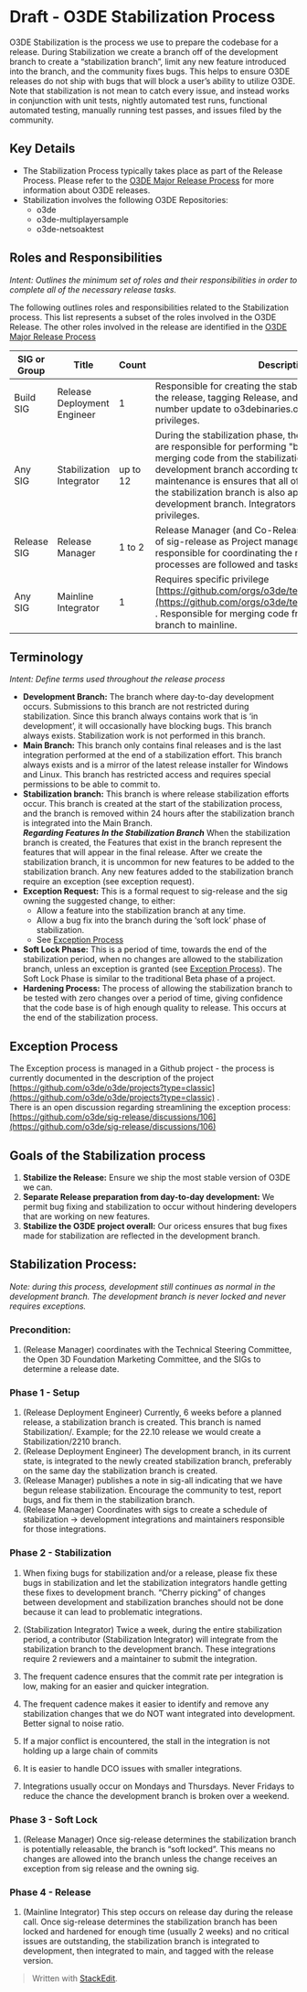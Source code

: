 # Draft - O3DE Stabilization Process

O3DE Stabilization is the process we use to prepare the codebase for a release. During Stabilization we create a branch off of the development branch to create a “stabilization branch”, limit any new feature introduced into the branch, and the community fixes bugs. This helps to ensure O3DE releases do not ship with bugs that will block a user’s ability to utilize O3DE. Note that stabilization is not mean to catch every issue, and instead works in conjunction with unit tests, nightly automated test runs, functional automated testing, manually running test passes, and issues filed by the community.  
  

## Key Details

-   The Stabilization Process typically takes place as part of the Release Process. Please refer to the [O3DE Major Release Process](https://github.com/o3de/sig-release/blob/main/releases/Process/Major%20Release%20Process.md) for more information about O3DE releases.
-   Stabilization involves the following O3DE Repositories:
    -   o3de
    -   o3de-multiplayersample
    -   o3de-netsoaktest

## Roles and Responsibilities
*Intent: Outlines the minimum set of roles and their responsibilities in order to complete all of the necessary release tasks.*

The following outlines roles and responsibilities related to the Stabilization process. This list represents a subset of the roles involved in the O3DE Release. The other roles involved in the release are identified in the [O3DE Major Release Process](https://github.com/o3de/sig-release/blob/main/releases/Process/Major%20Release%20Process.md) 

|SIG or Group|Title|Count|Description
|--|--|--|--
Build SIG| Release Deployment Engineer|1|Responsible for creating the stabilization branch, uploading the release, tagging Release, and publishing the version number update to o3debinaries.org . Must have maintainer privileges.
|Any SIG|Stabilization Integrator|up to 12|During the stabilization phase, these community members are responsible for performing "branch maintenance" by merging code from the stabilization branch to the development branch according to a schedule. This branch maintenance is ensures that all of the code submitted into the stabilization branch is also applied back to the development branch. Integrators must have maintainer privileges.
|Release SIG|Release Manager|1 to 2|Release Manager (and Co-Release Manager) act on behalf of sig-release as Project manager for a given release. They responsible for coordinating the release and ensuring processes are followed and tasks are completed.
|Any SIG|Mainline Integrator|1|Requires specific privilege [https://github.com/orgs/o3de/teams/integrators/members](https://github.com/orgs/o3de/teams/integrators/members) . Responsible for merging code from the stabilization branch to mainline.

## Terminology
*Intent: Define terms used throughout the release process* 
-   **Development Branch:** The branch where day-to-day development occurs. Submissions to this branch are not restricted during stabilization. Since this branch always contains work that is ‘in development’, it will occasionally have blocking bugs. This branch always exists. Stabilization work is not performed in this branch.
-   **Main Branch:** This branch only contains final releases and is the last integration performed at the end of a stabilization effort. This branch always exists and is a mirror of the latest release installer for Windows and Linux. This branch has restricted access and requires special permissions to be able to commit to.
-   **Stabilization branch:** This branch is where release stabilization efforts occur. This branch is created at the start of the stabilization process, and the branch is removed within 24 hours after the stabilization branch is integrated into the Main Branch.  
    ***Regarding Features In the Stabilization Branch*** When the stabilization branch is created, the Features that exist in the branch represent the features that will appear in the final release. After we create the stabilization branch, it is uncommon for new features to be added to the stabilization branch. Any new features added to the stabilization branch require an exception (see exception request).
-   **Exception Request:** This is a formal request to sig-release and the sig owning the suggested change, to either:
    -   Allow a feature into the stabilization branch at any time.
    -   Allow a bug fix into the branch during the ‘soft lock’ phase of stabilization.
    -   See [Exception Process](#exception-process)
-   **Soft Lock Phase:** This is a period of time, towards the end of the stabilization period, when no changes are allowed to the stabilization branch, unless an exception is granted (see  [Exception Process](#exception-process)). The Soft Lock Phase is similar to the traditional Beta phase of a project.
-   **Hardening Process:** The process of allowing the stabilization branch to be tested with zero changes over a period of time, giving confidence that the code base is of high enough quality to release. This occurs at the end of the stabilization process.


## Exception Process  
The Exception process is managed in a Github project - the process is currently documented in the description of the project [https://github.com/o3de/o3de/projects?type=classic](https://github.com/o3de/o3de/projects?type=classic) .  
There is an open discussion regarding streamlining the exception process: [https://github.com/o3de/sig-release/discussions/106](https://github.com/o3de/sig-release/discussions/106)    


## Goals of the Stabilization process

1.  **Stabilize the Release:** Ensure we ship the most stable version of O3DE we can.
2.  **Separate Release preparation from day-to-day development:** We permit bug fixing and stabilization to occur without hindering developers that are working on new features.
3.  **Stabilize the O3DE project overall:** Our oricess ensures that bug fixes made for stabilization are reflected in the development branch.
  
## Stabilization Process:

*Note: during this process, development still continues as normal in the development branch. The development branch is never locked and never requires exceptions.*  
  
### Precondition:  

1.  (Release Manager) coordinates with the Technical Steering Committee, the Open 3D Foundation Marketing Committee, and the SIGs to determine a release date.

### Phase 1 - Setup

1.  (Release Deployment Engineer) Currently, 6 weeks before a planned release, a stabilization branch is created. This branch is named Stabilization/<version number>. Example; for the 22.10 release we would create a Stabilization/2210 branch.
2.  (Release Deployment Engineer) The development branch, in its current state, is integrated to the newly created stabilization branch, preferably on the same day the stabilization branch is created.
3.  (Release Manager) publishes a note in sig-all indicating that we have begun release stabilization. Encourage the community to test, report bugs, and fix them in the stabilization branch.
4.  (Release Manager) Coordinates with sigs to create a schedule of stabilization → development integrations and maintainers responsible for those integrations.

### Phase 2 - Stabilization

1.  When fixing bugs for stabilization and/or a release, please fix these bugs in stabilization and let the stabilization integrators handle getting these fixes to development branch. “Cherry picking” of changes between development and stabilization branches should not be done because it can lead to problematic integrations.
2.  (Stabilization Integrator) Twice a week, during the entire stabilization period, a contributor (Stabilization Integrator) will integrate from the stabilization branch to the development branch. These integrations require 2 reviewers and a maintainer to submit the integration. <link to integration process here>

1.  The frequent cadence ensures that the commit rate per integration is low, making for an easier and quicker integration.
2.  The frequent cadence makes it easier to identify and remove any stabilization changes that we do NOT want integrated into development. Better signal to noise ratio.
3.  If a major conflict is encountered, the stall in the integration is not holding up a large chain of commits
4.  It is easier to handle DCO issues with smaller integrations.
5.  Integrations usually occur on Mondays and Thursdays. Never Fridays to reduce the chance the development branch is broken over a weekend.

### Phase 3 - Soft Lock

1.  (Release Manager) Once sig-release determines the stabilization branch is potentially releasable, the branch is “soft locked”. This means no changes are allowed into the branch unless the change receives an exception from sig release and the owning sig.

### Phase 4 - Release

1.  (Mainline Integrator) This step occurs on release day during the release call. Once sig-release determines the stabilization branch has been locked and hardened for enough time (usually 2 weeks) and no critical issues are outstanding, the stabilization branch is integrated to development, then integrated to main, and tagged with the release version.

> Written with [StackEdit](https://stackedit.io/).
